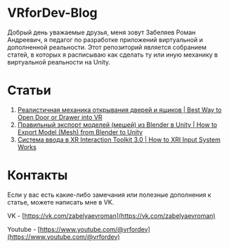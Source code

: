 # VRforDev-Blog
 
Добрый день уважаемые друзья, меня зовут Забеляев Роман Андреевич, я педагог по разработке приложений виртуальной и дополненной реальности. Этот репозиторий является собранием статей, в которых я расписываю как сделать ту или иную механику в виртуальной реальности на Unity.

# Статьи

1. [Реалистичная механика открывания дверей и ящиков | Best Way to Open Door or Drawer into VR](https://github.com/zabelyaev/VRforDev-Blog/blob/main/Best%20Way%20to%20Open%20Door%20or%20Drawer%20into%20VR/Article.md)
2. [Правильный экспорт моделей (мешей) из Blender в Unity  | How to Export Model (Mesh) from Blender to Unity](https://github.com/zabelyaev/VRforDev-Blog/tree/main/How%20to%20Export%20Mesh%20From%20Blender%20to%20Unity/Article.md)
3. [Система ввода в XR Interaction Toolkit 3.0 | How to XRI Input System Works](https://github.com/zabelyaev/VRforDev-Blog/blob/main/Input%20System%20XR%20Interaction%20Toolkit%203.0/Article.md)

# Контакты

Если у вас есть какие-либо замечания или полезные дополнения к статье, можете написать мне в VK.

VK - [https://vk.com/zabelyaevroman](https://vk.com/zabelyaevroman)

Youtube - [https://www.youtube.com/@vrfordev](https://www.youtube.com/@vrfordev)
